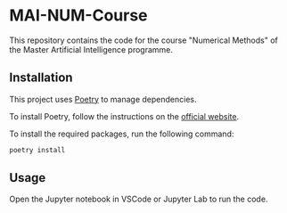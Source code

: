# MAI-NUM-Course

This repository contains the code for the course "Numerical Methods" of the Master Artificial Intelligence programme.

## Installation

This project uses [Poetry](https://python-poetry.org/) to manage dependencies.

To install Poetry, follow the instructions on the [official website](https://python-poetry.org/docs/#installation).

To install the required packages, run the following command:

```bash
poetry install
```

## Usage

Open the Jupyter notebook in VSCode or Jupyter Lab to run the code.